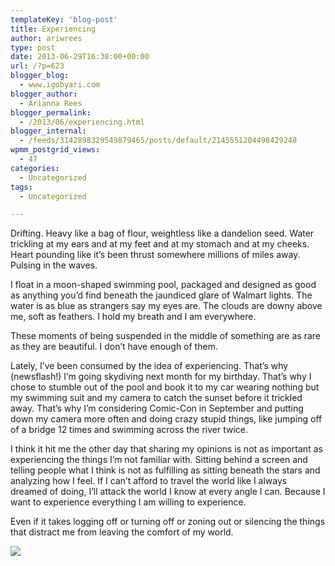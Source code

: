 ```yaml
---
templateKey: 'blog-post'
title: Experiencing
author: ariwrees
type: post
date: 2013-06-29T16:38:00+00:00
url: /?p=623
blogger_blog:
  - www.igobyari.com
blogger_author:
  - Arianna Rees
blogger_permalink:
  - /2013/06/experiencing.html
blogger_internal:
  - /feeds/3142898329549879465/posts/default/2145551204498429248
wpmm_postgrid_views:
  - 47
categories:
  - Uncategorized
tags:
  - Uncategorized

---
```

Drifting. Heavy like a bag of flour, weightless like a dandelion seed. Water trickling at my ears and at my feet and at my stomach and at my cheeks. Heart pounding like it’s been thrust somewhere millions of miles away. Pulsing in the waves.

I float in a moon-shaped swimming pool, packaged and designed as good as anything you’d find beneath the jaundiced glare of Walmart lights. The water is as blue as strangers say my eyes are. The clouds are downy above me, soft as feathers. I hold my breath and I am everywhere.

These moments of being suspended in the middle of something are as rare as they are beautiful. I don’t have enough of them.

Lately, I’ve been consumed by the idea of experiencing. That’s why (newsflash!) I’m going skydiving next month for my birthday. That’s why I chose to stumble out of the pool and book it to my car wearing nothing but my swimming suit and my camera to catch the sunset before it trickled away. That’s why I’m considering Comic-Con in September and putting down my camera more often and doing crazy stupid things, like jumping off of a bridge 12 times and swimming across the river twice.

I think it hit me the other day that sharing my opinions is not as important as experiencing the things I’m not familiar with. Sitting behind a screen and telling people what I think is not as fulfilling as sitting beneath the stars and analyzing how I feel. If I can’t afford to travel the world like I always dreamed of doing, I’ll attack the world I know at every angle I can. Because I want to experience everything I am willing to experience.

Even if it takes logging off or turning off or zoning out or silencing the things that distract me from leaving the comfort of my world.

[![](http://www.igobyari.com/wp-content/uploads/2013/06/infinite.jpg)](http://www.igobyari.com/wp-content/uploads/2013/06/infinite-1.jpg)
